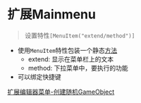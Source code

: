 # 扩展Mainmenu

> 设置特性`[MenuItem("extend/method")]`

- 使用`MenuItem`特性包装一个静态[方法](csharp-method.md)
  - extend: 显示在菜单栏上的文本
  - method: 下拉菜单中，要执行的功能
- 可以绑定快捷键

[扩展编辑器菜单-创建随机GameObject](unity-扩展编辑器主菜单-添加随机gameobject.md)